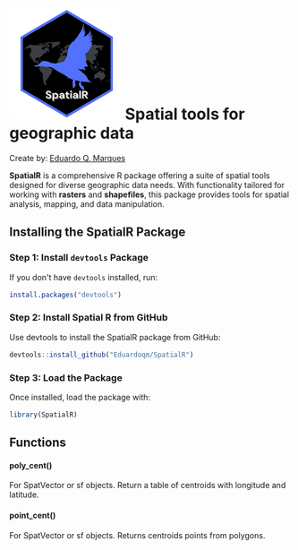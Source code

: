 # ![logo](https://github.com/Eduardoqm/SpatialR/blob/main/SpatialR_logo200.png?raw=true) **Spatial tools for geographic data**

Create by: [Eduardo Q. Marques](https://eduardoqm.github.io/)

**SpatialR** is a comprehensive R package offering a suite of spatial tools designed for diverse geographic data needs. With functionality tailored for working with **rasters** and **shapefiles**, this package provides tools for spatial analysis, mapping, and data manipulation.

## Installing the **SpatialR** Package

### Step 1: Install `devtools` Package

If you don't have `devtools` installed, run:

``` r
install.packages("devtools")
```

### Step 2: Install Spatial R from GitHub

Use devtools to install the SpatialR package from GitHub:

``` r
devtools::install_github("Eduardoqm/SpatialR")
```

### Step 3: Load the Package

Once installed, load the package with:

``` r
library(SpatialR)
```

## Functions

#### poly_cent()

For SpatVector or sf objects. Return a table of centroids with longitude and latitude.

#### point_cent()

For SpatVector or sf objects. Returns centroids points from polygons.
